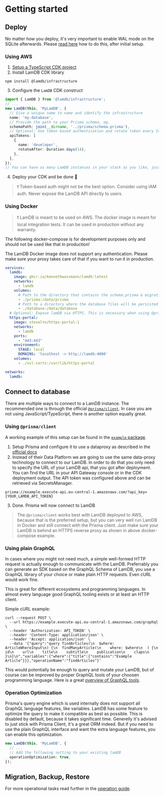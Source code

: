 # Getting started

## Deploy

No matter how you deploy, it's very important to enable WAL mode on the SQLite afterwards.
Please [read here](operation.md#enable-wal-mode) how to do this, after initial setup.

### Using AWS

1. [Setup a TypeScript CDK project](https://docs.aws.amazon.com/cdk/v2/guide/work-with-cdk-typescript.html)
2. Install LamDB CDK library

```shell
npm install @lamdb/infrastructure
```

3. Configure the `LamDB` CDK construct

```typescript
import { LamDB } from '@lamdb/infrastructure';
// ...
new LamDB(this, 'MyLamDB', {
  // Give a unique name to name and identify the infrastructure
  name: 'my-database',
  // Provide the path to your Prisma schema, eg.
  schemaPath: join(__dirname, '../prisma/schema.prisma'),
  // Optional: Use token based authentication and rotate token every 14 days
  apiTokens: [
    {
      name: 'developer',
      rotateAfter: Duration.days(14),
    },
  ],
});
// You can have as many LamDB instances in your stack as you like, just name them uniquely.
```

4. Deploy your CDK and be done 🎉

> ❗ Token-based auth might not be the best option. Consider using IAM auth. Never expose the LamDB API directly to users.

### Using Docker

> ❗ LamDB is meant to be used on AWS. The docker image is meant for local integration tests. It can be used in production without any warranty.

The following docker-compose is for development purposes only and should not be used like that in production!

The LamDB Docker image does not support any authentication. Please make sure your proxy takes care of that if you want to run it in production.

```YAML
services:
  lamdb:
    image: ghcr.io/kennethwussmann/lamdb:latest
    networks:
      - lamdb
    volumes:
      # Path to the directory that contains the schema.prisma & migrations/ directory
      - ./prisma:/data/prisma
      # Path to a directory where the database files will be persisted across restarts
      - ./database:/data/database
  # Optional: Expose lamDB via HTTPS. This is necessary when using @prisma/client. If not proxing through https-portal, just expose the port 4000 on lamdb directly
  https-portal:
    image: steveltn/https-portal:1
    networks:
      - lamdb
    ports:
      - "443:443"
    environment:
      STAGE: local
      DOMAINS: 'localhost -> http://lamdb:4000'
    volumes:
      - ./ssl-certs:/var/lib/https-portal

networks:
  lamdb:
```

## Connect to database

There are multiple ways to connect to a LamDB instance. The recommended one is through the official [`@prisma/client`](https://www.npmjs.com/package/@prisma/client). In case you are not using JavaScript/TypeScript, there is another option equally great.

### Using `@prisma/client`

A working example of this setup can be found in the [`example` package](../packages/example).

1. Setup Prisma and configure it to use a dataproxy as described in the [official docs](https://www.prisma.io/docs/data-platform/data-proxy)
2. Instead of their Data Platform we are going to use the same data-proxy technology to connect to our LamDB. In order to do that you only need to specify the URL of your LamDB api, that you got after deployment. You can find the URL in your API Gateway console or in the CDK deployment output. The API token was configured above and can be retrieved via SecretsManager.

```
prisma://example.execute-api.eu-central-1.amazonaws.com/?api_key={YOUR_LAMDB_API_TOKEN}
```

3. Done. Prisma will now connect to LamDB

> The `@prisma/client` works best with LamDB deployed to AWS, because that is the preferred setup, but you can very well run LamDB in Docker and still connect with the Prisma client. Just make sure your LamDB is behind an HTTPS reverse proxy as shown in above docker-compose example.

### Using plain GraphQL

In cases where you might not need much, a simple well-formed HTTP request is actually enough to communicate with the LamDB. Preferrably you can generate an SDK based on the GraphQL Schema of LamDB, you use a GraphQL library of your choice or make plain HTTP requests. Even cURL would work fine.

This is great for different ecosystems and programming languages. In almost every language good GraphQL tooling exists or at least an HTTP client.

Simple cURL example:

```shell
curl --request POST \
  --url https://example.execute-api.eu-central-1.amazonaws.com/graphql \
  --header 'Authorization: API_TOKEN' \
  --header 'Content-Type: application/json' \
  --header 'Accept: application/json' \
  --data '{"query":"query findArticles(\n  $where: ArticleWhereInput\n) {\n  findManyArticle(\n    where: $where\n  ) {\n    id\n    url\n    title\n    subtitle\n    publication\n    claps\n  }\n}\n","variables":{"where":{"title":{"contains":"Example Article"}}},"operationName":"findArticles"}'
```

This would potentially be enough to query and mutate your LamDB, but of course can be improved by proper GraphQL tools of your choosen programming language. Here is a great [overview of GraphQL tools](https://graphql.org/code/).

### Operation Optimization

Prisma's query engine which is used internally does not support all GraphQL language features, like variables. LamDB has some feature to optimize the query to make it compatible as best as possible. This is disabled by default, because it takes significant time. Generelly it's advised to just stick with Prisma Client, it's a great ORM indeed. But if you need to use the plain GraphQL interface and want the extra language features, you can enable this optimization.

```typescript
new LamDB(this, 'MyLamDB', {
  // ...
  // Add the following setting to your existing lamDB
  operationOptimization: true,
});
```

## Migration, Backup, Restore

For more operational tasks read further in the [operation guide](operation.md).
